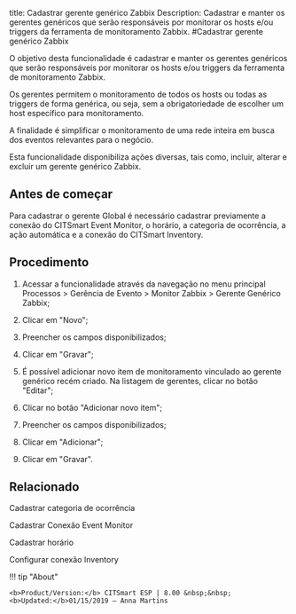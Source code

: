 title: Cadastrar gerente genérico Zabbix
Description: Cadastrar e manter os gerentes genéricos que serão responsáveis por monitorar os hosts e/ou triggers da ferramenta de monitoramento Zabbix.
#Cadastrar gerente genérico Zabbix

O objetivo desta funcionalidade é cadastrar e manter os gerentes genéricos que
serão responsáveis por monitorar os hosts e/ou triggers da ferramenta de
monitoramento Zabbix.

Os gerentes permitem o monitoramento de todos os hosts ou todas as triggers de
forma genérica, ou seja, sem a obrigatoriedade de escolher um host específico
para monitoramento.

A finalidade é simplificar o monitoramento de uma rede inteira em busca dos
eventos relevantes para o negócio.

Esta funcionalidade disponibiliza ações diversas, tais como, incluir, alterar e
excluir um gerente genérico Zabbix.

Antes de começar
--------------------

Para cadastrar o gerente Global é necessário cadastrar previamente a conexão do
CITSmart Event Monitor, o horário, a categoria de ocorrência, a ação automática
e a conexão do CITSmart Inventory.

Procedimento
----------------

1.  Acessar a funcionalidade através da navegação no menu principal Processos \>
    Gerência de Evento \> Monitor Zabbix \> Gerente Genérico Zabbix;

2.  Clicar em "Novo";

3.  Preencher os campos disponibilizados;

4.  Clicar em "Gravar";

5.  É possível adicionar novo item de monitoramento vinculado ao gerente
    genérico recém criado. Na listagem de gerentes, clicar no botão "Editar";

6.  Clicar no botão "Adicionar novo item";

7.  Preencher os campos disponibilizados;

8.  Clicar em "Adicionar";

9.  Clicar em "Gravar".


Relacionado
----------

Cadastrar categoria de ocorrência

Cadastrar Conexão Event Monitor

Cadastrar horário

Configurar conexão Inventory


!!! tip "About"

    <b>Product/Version:</b> CITSmart ESP | 8.00 &nbsp;&nbsp;
    <b>Updated:</b>01/15/2019 – Anna Martins
